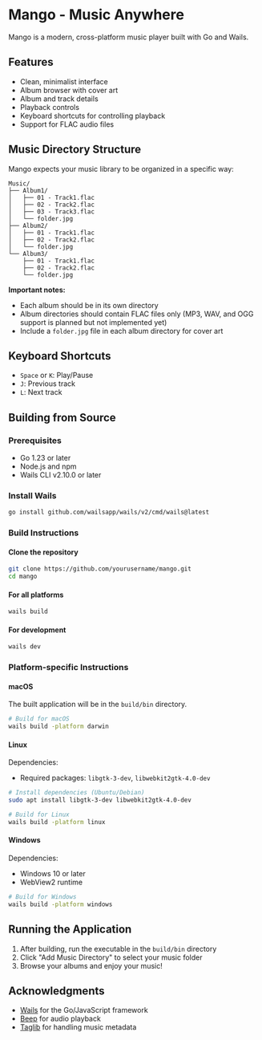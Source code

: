 # Mango - Music Anywhere

Mango is a modern, cross-platform music player built with Go and Wails.

## Features

- Clean, minimalist interface
- Album browser with cover art
- Album and track details
- Playback controls
- Keyboard shortcuts for controlling playback
- Support for FLAC audio files

## Music Directory Structure

Mango expects your music library to be organized in a specific way:

```
Music/
├── Album1/
│   ├── 01 - Track1.flac
│   ├── 02 - Track2.flac
│   ├── 03 - Track3.flac
│   └── folder.jpg
├── Album2/
│   ├── 01 - Track1.flac
│   ├── 02 - Track2.flac
│   └── folder.jpg
└── Album3/
    ├── 01 - Track1.flac
    ├── 02 - Track2.flac
    └── folder.jpg
```

**Important notes:**
- Each album should be in its own directory
- Album directories should contain FLAC files only (MP3, WAV, and OGG support is planned but not implemented yet)
- Include a `folder.jpg` file in each album directory for cover art

## Keyboard Shortcuts

- `Space` or `K`: Play/Pause
- `J`: Previous track
- `L`: Next track

## Building from Source

### Prerequisites

- Go 1.23 or later
- Node.js and npm
- Wails CLI v2.10.0 or later

### Install Wails

```bash
go install github.com/wailsapp/wails/v2/cmd/wails@latest
```

### Build Instructions

#### Clone the repository

```bash
git clone https://github.com/yourusername/mango.git
cd mango
```

#### For all platforms

```bash
wails build
```

#### For development

```bash
wails dev
```

### Platform-specific Instructions

#### macOS

The built application will be in the `build/bin` directory.

```bash
# Build for macOS
wails build -platform darwin
```

#### Linux

Dependencies:
- Required packages: `libgtk-3-dev`, `libwebkit2gtk-4.0-dev`

```bash
# Install dependencies (Ubuntu/Debian)
sudo apt install libgtk-3-dev libwebkit2gtk-4.0-dev

# Build for Linux
wails build -platform linux
```

#### Windows

Dependencies:
- Windows 10 or later
- WebView2 runtime

```bash
# Build for Windows
wails build -platform windows
```

## Running the Application

1. After building, run the executable in the `build/bin` directory
2. Click "Add Music Directory" to select your music folder
3. Browse your albums and enjoy your music!

## Acknowledgments

- [Wails](https://wails.io) for the Go/JavaScript framework
- [Beep](https://github.com/gopxl/beep) for audio playback
- [Taglib](https://github.com/wtolson/go-taglib) for handling music metadata
